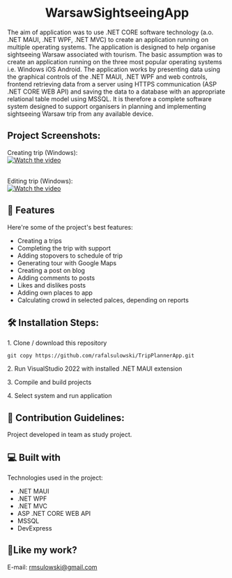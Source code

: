 <h1 align="center" id="title">WarsawSightseeingApp</h1>

<p id="description">The aim of application was to use .NET CORE software technology (a.o. .NET MAUI, .NET WPF, .NET MVC) to create an application running on multiple operating systems. The application is designed to help organise sightseeing Warsaw associated with tourism. The basic assumption was to create an application running on the three most popular operating systems i.e. Windows iOS Android. The application works by presenting data using the graphical controls of the .NET MAUI, .NET WPF and web controls, frontend retrieving data from a server using HTTPS communication (ASP .NET CORE WEB API) and saving the data to a database with an appropriate relational table model using MSSQL. It is therefore a complete software system designed to support organisers in planning and implementing sightseeing Warsaw trip from any available device.</p>

<h2>Project Screenshots:</h2>

Creating trip (Windows): </br>
[![Watch the video]()](https://github.com/rafalsulowski/WarsawSightseeingApp/assets/48453164/df306bfc-e64c-4e56-b6ca-acd79ef1bb36)

</br>Editing trip (Windows): </br>
[![Watch the video]()](https://github.com/rafalsulowski/WarsawSightseeingApp/assets/48453164/00e91f5c-8302-421c-80e3-15e018e8836e)

<h2>🧐 Features</h2>

Here're some of the project's best features:

*   Creating a trips
*   Completing the trip with support
*   Adding stopovers to schedule of trip
*   Generating tour with Google Maps
*   Creating a post on blog
*   Adding comments to posts
*   Likes and dislikes posts
*   Adding own places to app
*   Calculating crowd in selected palces, depending on reports

<h2>🛠️ Installation Steps:</h2>

<p>1. Clone / download this repository</p>

```
git copy https://github.com/rafalsulowski/TripPlannerApp.git
```

<p>2. Run VisualStudio 2022 with installed .NET MAUI extension</p>

<p>3. Compile and build projects</p>

<p>4. Select system and run application</p>

<h2>🍰 Contribution Guidelines:</h2>
Project developed in team as study project.
  
<h2>💻 Built with</h2>

Technologies used in the project:

*   .NET MAUI
*   .NET WPF
*   .NET MVC
*   ASP .NET CORE WEB API
*   MSSQL
*   DevExpress

<h2>💖Like my work?</h2>

E-mail: rmsulowski@gmail.com
